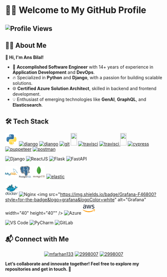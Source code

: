 # 👨‍💻 Welcome to My GitHub Profile  

![Profile Views](https://komarev.com/ghpvc/?username=YourGitHubUsername&label=Profile%20Views&color=0e75b6&style=flat) 
---

## 🧑‍💼 About Me  
**👋 Hi, I'm Ans Bilal!**  
- 🚀 **Accomplished Software Engineer** with 14+ years of experience in **Application Development** and **DevOps**.  
- 🔥 Specialized in **Python** and **Django**, with a passion for building scalable solutions.  
- 🌐 **Certified Azure Solution Architect**, skilled in backend and frontend development.  
- 💡 Enthusiast of emerging technologies like **GenAI**, **GraphQL**, and **Elasticsearch**.  

## 🛠️ Tech Stack  

<!-- Languages -->
<a href="https://www.python.org" target="blank"><img src="https://raw.githubusercontent.com/devicons/devicon/master/icons/python/python-original.svg" alt="python"   width="40" height="40"/></a>
<a href="https://www.djangoproject.com/" target="blank"><img src="https://cdn.worldvectorlogo.com/logos/django.svg" alt="django" width="40" height="40"/></a>
<a href="https://fastapi.tiangolo.com/" target="blank"><img src="https://icon.icepanel.io/Technology/svg/FastAPI.svg" alt="django" width="40" height="40"/></a>
<a href="https://git-scm.com/" target="blank"><img src="https://www.vectorlogo.zone/logos/git-scm/git-scm-icon.svg" alt="git" width="40" height="40"/></a>
<img src="https://cdn-icons-png.flaticon.com/128/7794/7794678.png" width="20" height="40"/>
<a href="https://travis-ci.org" target="blank"><img src="https://www.vectorlogo.zone/logos/travis-ci/travis-ci-icon.svg" alt="travisci" width="40" height="40"/></a>
<a href="https://github.com/features/actions" target="blank"><img src="https://icon.icepanel.io/Technology/svg/GitHub-Actions.svg" alt="travisci" width="40" height="40"/>  </a>
<img src="https://cdn-icons-png.flaticon.com/128/7794/7794678.png" width="20" height="40"/>
<a href="https://www.cypress.io" target="blank"><img src="https://raw.githubusercontent.com/simple-icons/simple-icons/6e46ec1fc23b60c8fd0d2f2ff46db82e16dbd75f/icons/cypress.svg" alt="cypress" width="40" height="40"/></a>
<a href="https://github.com/puppeteer/puppeteer" target="blank"><img src="https://www.vectorlogo.zone/logos/pptrdev/pptrdev-official.svg" alt="puppeteer" width="40" height="40"/></a>
<a href="https://postman.com" target="blank"><img src="https://www.vectorlogo.zone/logos/getpostman/getpostman-icon.svg" alt="postman" width="40" height="40"/></a> 

<!-- Frameworks -->
<img src="https://img.shields.io/badge/Django-092E20?style=for-the-badge&logo=django&logoColor=white" alt="Django" height="40" />
<img src="https://img.shields.io/badge/React-20232A?style=for-the-badge&logo=react&logoColor=61DAFB" alt="ReactJS" height="40" />
<img src="https://img.shields.io/badge/Flask-000000?style=for-the-badge&logo=flask&logoColor=white" alt="Flask" height="40" />
<img src="https://img.shields.io/badge/FastAPI-009688?style=for-the-badge&logo=fastapi&logoColor=white" alt="FastAPI" height="40" />

<!-- Databases -->
<a href="https://www.mysql.com/" target="blank"><img src="https://raw.githubusercontent.com/devicons/devicon/master/icons/mysql/mysql-original-wordmark.svg" alt="mysql" width="40" height="40"/></a>
<a href="https://www.postgresql.org" target="blank"><img src="https://raw.githubusercontent.com/devicons/devicon/master/icons/postgresql/postgresql-original-wordmark.svg" alt="postgresql" width="40" height="40"/></a>
<a href="https://www.mongodb.com/" target="blank"><img src="https://raw.githubusercontent.com/devicons/devicon/master/icons/mongodb/mongodb-original-wordmark.svg"   alt="mongodb" width="40" height="40"/></a>
<a href="https://www.elastic.co/" target="blank"><img src="https://static-www.elastic.co/v3/assets/bltefdd0b53724fa2ce/blt36f2da8d650732a0/5d0823c3d8ff351753cbc99f/logo-elasticsearch-32-color.svg" alt="elastic" width="40" height="40"/></a>
<!-- DevOps -->
<a href="https://www.docker.com/" target="blank"><img src="https://raw.githubusercontent.com/devicons/devicon/master/icons/docker/docker-original-wordmark.svg" alt="docker" width="40" height="40"/></a>
<img src="https://img.shields.io/badge/Nginx-269539?style=for-the-badge&logo=nginx&logoColor=white" alt="Nginx" width="40" height="40" />
<img src="https://img.shields.io/badge/Grafana-F46800?style=for-the-badge&logo=grafana&logoColor=white" alt="Grafana" width="40" height="40"" />
<img src="https://img.shields.io/badge/Azure-0078D4?style=for-the-badge&logo=microsoftazure&logoColor=white" alt="Azure" width="40" height="40" />
<a href="https://aws.amazon.com" target="blank"><img src="https://raw.githubusercontent.com/devicons/devicon/master/icons/amazonwebservices/amazonwebservices-original-wordmark.svg" alt="aws" width="40" height="40"/></a>

<!-- Tools -->
<img src="https://img.shields.io/badge/Visual%20Studio%20Code-007ACC?style=for-the-badge&logo=visualstudiocode&logoColor=white" alt="VS Code" height="40" />
<img src="https://img.shields.io/badge/PyCharm-000000?style=for-the-badge&logo=pycharm&logoColor=white" alt="PyCharm" height="40" />
<img src="https://img.shields.io/badge/GitLab-FC6D26?style=for-the-badge&logo=gitlab&logoColor=white" alt="GitLab" height="40" />

## 📬 Connect with Me  

<p align="center">
	<a href="https://linkedin.com/in/ansbilal" target="blank"><img align="center" src="https://raw.githubusercontent.com/rahuldkjain/github-profile-readme-generator/master/src/images/icons/Social/linked-in-alt.svg" alt="mfarhan133" height="30" width="40" /></a>
	<a href="https://twitter.com/ansbilal117" target="blank"><img align="center" src="https://img.shields.io/badge/Twitter-1DA1F2?style=for-the-badge&logo=twitter&logoColor=white" alt="2998007" height="35" width="35" /></a>
	<a href="https://stackoverflow.com/users/8718274" target="blank"><img align="center" src="https://raw.githubusercontent.com/rahuldkjain/github-profile-readme-generator/master/src/images/icons/Social/stack-overflow.svg" alt="2998007" height="30" width="40" /></a>
</p>

**Let’s collaborate and innovate together! Feel free to explore my repositories and get in touch. 🚀**  
